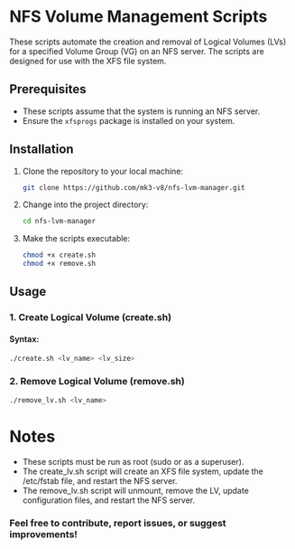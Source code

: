# NFS Volume Management Scripts

These scripts automate the creation and removal of Logical Volumes (LVs) for a specified Volume Group (VG) on an NFS server. The scripts are designed for use with the XFS file system.

## Prerequisites

- These scripts assume that the system is running an NFS server.
- Ensure the `xfsprogs` package is installed on your system.

## Installation

1. Clone the repository to your local machine:

    ```bash
    git clone https://github.com/mk3-v8/nfs-lvm-manager.git
    ```

2. Change into the project directory:

    ```bash
    cd nfs-lvm-manager
    ```

3. Make the scripts executable:

    ```bash
    chmod +x create.sh
    chmod +x remove.sh
    ```

## Usage

### 1. Create Logical Volume (create.sh)

#### Syntax:

```bash
./create.sh <lv_name> <lv_size>
```

### 2. Remove Logical Volume (remove.sh)
```bash
./remove_lv.sh <lv_name>
```
# Notes
- These scripts must be run as root (sudo or as a superuser).
- The create_lv.sh script will create an XFS file system, update the /etc/fstab file, and restart the NFS server.
- The remove_lv.sh script will unmount, remove the LV, update configuration files, and restart the NFS server.

### Feel free to contribute, report issues, or suggest improvements!
